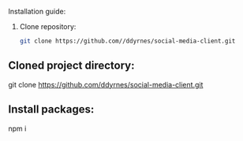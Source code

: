 Installation guide:

1. Clone repository:

   ```bash
   git clone https://github.com//ddyrnes/social-media-client.git
   ```

## Cloned project directory:

git clone https://github.com/ddyrnes/social-media-client.git

## Install packages:

npm i
